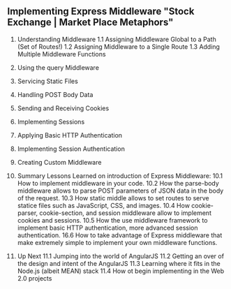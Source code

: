 ## Implementing Express Middleware "Stock Exchange | Market Place Metaphors"

1. Understanding Middleware
	1.1 Assigning Middleware Global to a Path (Set of Routes!)
	1.2 Assigning Middleware to a Single Route
	1.3 Adding Multiple Middleware Functions
	
2. Using the query Middleware

3. Servicing Static Files
	
4. Handling POST Body Data

5. Sending and Receiving Cookies

6. Implementing Sessions

7. Applying Basic HTTP Authentication

8. Implementing Session Authentication

9. Creating Custom Middleware

10. Summary
	Lessons Learned on introduction of Express Middleware:
	10.1 How to implement middleware in your code.
	10.2 How the parse-body middleware allows to parse POST parameters of JSON data in the body of the request.
	10.3 How static middle allows to set routes to serve statice files such as JavaScript, CSS, and images.
	10.4 How cookie-parser, cookie-section, and session middleware allow to implement cookies and sessions.
	10.5 How the use middleware framework to implement basic HTTP authentication, more advanced session authentication.
	16.6 How to take advantage of Express middleware that make extremely simple to implement your own middleware functions.

11. Up Next 
	11.1 Jumping into the world of AngularJS
	11.2 Getting an over of the design and intent of the AngularJS
	11.3 Learning where it fits in the Node.js (albeit MEAN) stack
	11.4 How ot begin implementing in the Web 2.0 projects
